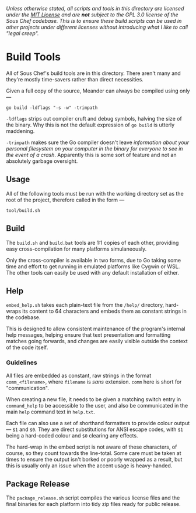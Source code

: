 *Unless otherwise stated, all scripts and tools in this directory are licensed under the [MIT License](https://mit-license.org) and are **not** subject to the GPL 3.0 license of the Sous Chef codebase.  This is to ensure these build scripts can be used in other projects under different licenses without introducing what I like to call "legal creep".*

# Build Tools

All of Sous Chef's build tools are in this directory.  There aren't many and they're mostly time-savers rather than direct necessities.

Given a full copy of the source, Meander can always be compiled using only —

	go build -ldflags "-s -w" -trimpath

`-ldflags` strips out compiler cruft and debug symbols, halving the size of the binary.  Why this is not the default expression of `go build` is utterly maddening.

`-trimpath` makes sure the Go compiler doesn't leave *information about your personal filesystem on your computer in the binary for everyone to see in the event of a crash*.  Apparently this is some sort of feature and not an absolutely garbage oversight.

## Usage

All of the following tools must be run with the working directory set as the root of the project, therefore called in the form —

	tool/build.sh

## Build

The `build.sh` and `build.bat` tools are 1:1 copies of each other, providing easy cross-compilation for many platforms simulaneously.

Only the cross-compiler is available in two forms, due to Go taking some time and effort to get running in emulated platforms like Cygwin or WSL.  The other tools can easily be used with any default installation of either.

## Help

`embed_help.sh` takes each plain-text file from the `/help/` directory, hard-wraps its content to 64 characters and embeds them as constant strings in the codebase.

This is designed to allow consistent maintenance of the program's internal help messages, helping ensure that text presentation and formatting matches going forwards, and changes are easily visible outside the context of the code itself.

### Guidelines

All files are embedded as constant, raw strings in the format `comm_<filename>`, where `filename` is *sans* extension.  `comm` here is short for "communication".

When creating a new file, it needs to be given a matching switch entry in `command_help` to be accessible to the user, and also be communicated in the main `help` command text in `help.txt`.

Each file can also use a set of shorthand formatters to provide colour output — `$1` and `$0`.  They are direct substitutions for ANSI escape codes, with `$1` being a hard-coded colour and `$0` clearing any effects.

The hard-wrap in the embed script is not aware of these characters, of course, so they count towards the line-total.  Some care must be taken at times to ensure the output isn't borked or poorly wrapped as a result, but this is usually only an issue when the accent usage is heavy-handed.

## Package Release

The `package_release.sh` script compiles the various license files and the final binaries for each platform into tidy zip files ready for public release.